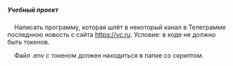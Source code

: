 ##### Учебный проект
&nbsp;&nbsp;&nbsp;&nbsp;Написать программу, которая шлёт в некоторый канал в Телеграмме последнюю новость с сайта https://vc.ru. Условие: в коде не должно быть токенов.

&nbsp;&nbsp;&nbsp;&nbsp;Файл .env с токеном должен находиться в папке со скриптом.
